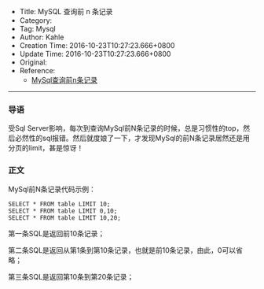 - Title: MySQL 查询前 n 条记录
- Category:
- Tag: Mysql
- Author: Kahle
- Creation Time: 2016-10-23T10:27:23.666+0800
- Update Time: 2016-10-23T10:27:23.666+0800
- Original:
- Reference:
    - [MySql查询前n条记录](https://blog.csdn.net/xyw_blog/article/details/8781047)

---


### 导语

受Sql Server影响，每次到查询MySql前N条记录的时候，总是习惯性的top，然后必然性的sql报错。然后就度娘了一下，才发现MySql的前N条记录居然还是用分页的limit，甚是惊讶！


### 正文

MySql前N条记录代码示例：

```
SELECT * FROM table LIMIT 10;
SELECT * FROM table LIMIT 0,10;
SELECT * FROM table LIMIT 10,20;
```

第一条SQL是返回前10条记录；

第二条SQL是返回从第1条到第10条记录，也就是前10条记录，由此，0可以省略；

第三条SQL是返回第10条到第20条记录；


